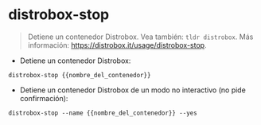 # distrobox-stop

> Detiene un contenedor Distrobox. Vea también: `tldr distrobox`.
> Más información: <https://distrobox.it/usage/distrobox-stop>.

- Detiene un contenedor Distrobox:

`distrobox-stop {{nombre_del_contenedor}}`

- Detiene un contenedor Distrobox de un modo no interactivo (no pide confirmación):

`distrobox-stop --name {{nombre_del_contenedor}} --yes`
